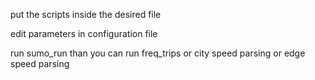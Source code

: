 put the scripts inside the desired file

edit parameters in configuration file

run sumo_run 
than you can run 
freq_trips 
or
city speed parsing
or
edge speed parsing 